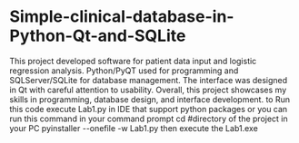# Simple-clinical-database-in-Python-Qt-and-SQLite
This project developed software for patient data input and logistic regression analysis.
Python/PyQT used for programming and SQLServer/SQLite for database management. 
The interface was designed in Qt with careful attention to usability. 
Overall, this project showcases my skills in programming, database design, and interface development.
to Run this code execute Lab1.py in IDE that support python packages 
or you can run this command in your command prompt 
cd #directory of the project in your PC
pyinstaller --onefile -w Lab1.py
then execute the Lab1.exe 
